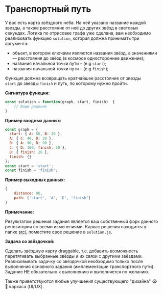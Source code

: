 # Транспортный путь

У вас есть карта звёздного неба. На ней указано название каждой звезды, а также расстояние от неё до других звёзд в световых секундах.
Логика по отрисовке графа уже сделана, вам необходимо реализовать функцию `solution`, которая должна принимать три аргумента:
- объект, в котором ключами являются названия звёзд, а значениями — расстояния до звёзд (в космосе одностороннее движение);
- названия начальной точки пути - (e.g `start`);
- названия начальной точки пути - (e.g `finish`);

Функция должна возвращать кратчайшее расстояние от звезды `start` до звезды `finish` и путь, по которому нужно пройти.

**Сигнатура функции:**
```js
const solution = function(graph, start, finish)  {
    // Ваше решение
}
```

**Пример входных данных:**

```js
const graph = {
  start: { A: 50, B: 20 },
  A: { C: 40, D: 20 },
  B: { A: 90, D: 90 },
  C: { D: 160, finish: 50 },
  D: { finish: 20 },
  finish: {}
};
const start = 'start';
const finish = 'finish';
```

**Пример выходных данных:**

```js
{
    distance: 90,
    path: ['start', 'A', 'D', 'finish']
}
```

**Примечание:**

Результатом решения задания является ваш собственный форк данного репозитория со всеми изменениями.
Каркас решения находится в папке [src/](https://github.com/target-ai/front-task-1/tree/master/src), поместите свое решение в `solution.js`.

**Задача со звёздочкой:**

Сделать звёздную карту draggable, т.е. добавить возможность перетягивать выбранные звёзды и их связи с другими звёздами.
Реализовывать задачку со звёздочкой необходимо только после выполнения основного задания (имплементации транспортного пути).
Задание НЕ обязательно к выполнению и выполняется по желанию.

Также приветствуются любые улучшения существующего "дизайна" 😭💩 каркаса (UI/UX).